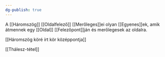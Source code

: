 ```yaml
---
dg-publish: true
---
```

A [[Háromszög]] [[Oldalfelező]] [[Merőleges]]ei olyan [[Egyenes]]ek, amik átmennek egy [[Oldal]] [[Felezőpont]]ján és merőlegesek az oldalra. 

[[Háromszög köré írt kör középpontja]]

[[Thálesz-tétel]]